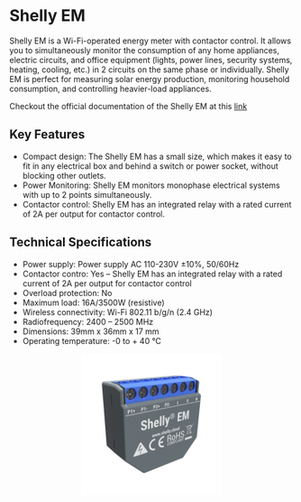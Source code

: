 
# Shelly EM

Shelly EM is a Wi-Fi-operated energy meter with contactor control. It allows you to simultaneously monitor the consumption of any home appliances, electric circuits, and office equipment (lights, power lines, security systems, heating, cooling, etc.) in 2 circuits on the same phase or individually. Shelly EM is perfect for measuring solar energy production, monitoring household consumption, and controlling heavier-load appliances.

Checkout the official documentation of the Shelly EM at this [link](https://shelly-api-docs.shelly.cloud/gen1/#shelly-em)

## Key Features

- Compact design: The Shelly EM has a small size, which makes it easy to fit in any electrical box and behind a switch or power socket, without blocking other outlets.
- Power Monitoring: Shelly EM monitors monophase electrical systems with up to 2 points simultaneously. 
- Contactor control: Shelly EM has an integrated relay with a rated current of 2A per output for contactor control.

## Technical Specifications

- Power supply: Power supply AC	110-230V ±10%, 50/60Hz
- Contactor contro: Yes – Shelly EM has an integrated relay with a rated current of 2A per output for contactor control
- Overload protection: No
- Maximum load: 16A/3500W (resistive)
- Wireless connectivity: Wi-Fi 802.11 b/g/n (2.4 GHz)
- Radiofrequency: 2400 – 2500 MHz
- Dimensions: 39mm x 36mm x 17 mm
- Operating temperature: -0 to + 40 °C

<p align="center">
  <img src="/plugins/shelly-em/assets/shelly-em-clamp-50a.png" onerror="this.src='https://marketplace.thinger.io/plugins/shelly-em/assets/shelly-em-clamp-50a.png';this.onerror='';" alt="Shelly EM picture" width="250">
</p>

